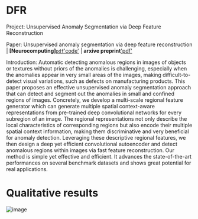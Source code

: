 # DFR
Project: Unsupervised Anomaly Segmentation via Deep Feature Reconstruction

Paper: Unsupervised anomaly segmentation via deep feature reconstruction  | **[Neurocomputing]**[`pdf`](https://www.sciencedirect.com/science/article/pii/S0925231220317951)['code'](https://github.com/YoungGod/DFR) | **arxive preprint**['pdf'](https://arxiv.org/user/)

Introduction: Automatic detecting anomalous regions in images of objects or textures without priors of the anomalies is challenging, especially when the anomalies appear in very small areas of the images, making difficult-to-detect visual variations, such as defects on manufacturing products.
	This paper proposes an effective unsupervised anomaly segmentation approach that can detect and segment out the anomalies in small and confined regions of images. Concretely, we develop a multi-scale regional feature generator which can generate multiple spatial context-aware representations from pre-trained deep convolutional networks for every subregion of an image. 
	The regional representations not only describe the local characteristics of corresponding regions but also encode their multiple spatial context information, making them discriminative and very beneficial for anomaly detection.
	Leveraging these descriptive regional features, we then design a deep yet efficient convolutional autoencoder and detect anomalous regions within images via fast feature reconstruction.
	Our method is simple yet effective and efficient. It advances the state-of-the-art performances on several benchmark datasets and shows great potential for real applications.
# Qualitative results
![image](https://github.com/YoungGod/DFR/tree/master/figs/seg-quality-l12.jpg)
